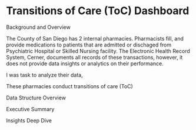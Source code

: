 # Transitions of Care (ToC) Dashboard
Background and Overview

The County of San Diego has 2 internal pharmacies. Pharmacists fill, and provide medications to patients that are admitted or dischaged from Psychiatric Hospital or Skilled Nursing facility. The Electronic Health Record System, Cerner, documents all records of these transactions, however, it does not provide data insights or analytics on their performance. 

I was task to analyze their data, 

These pharmacies conduct transitions of care (ToC) 
 

Data Structure Overview

Executive Summary

Insights Deep Dive



